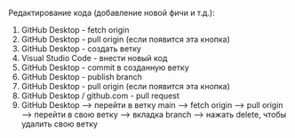 Редактирование кода (добавление новой фичи и т.д.):
01) GitHub Desktop - fetch origin
02) GitHub Desktop - pull origin (если появится эта кнопка)
03) GitHub Desktop - создать ветку
04) Visual Studio Code - внести новый код
05) GitHub Desktop - commit в созданную ветку
06) GitHub Desktop - publish branch
07) GitHub Desktop - pull origin (если появится эта кнопка)
08) GitHub Desktop / github.com - pull request
09) GitHub Desktop --> перейти в ветку main --> fetch origin --> pull origin --> перейти в свою ветку --> вкладка branch --> нажать delete, чтобы удалить свою ветку

<!-- README.ru.md -->